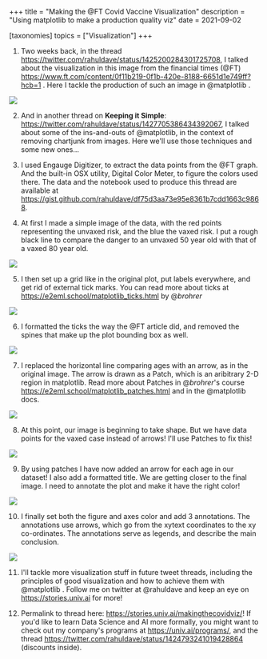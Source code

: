 +++
title = "Making the @FT Covid Vaccine Visualization"
description = "Using matplotlib to make a production quality viz"
date = 2021-09-02


[taxonomies]
topics = ["Visualization"]
+++


1.  Two weeks back, in the thread <https://twitter.com/rahuldave/status/1425200284301725708>, I talked about the visualization in this image from the financial times (@FT) <https://www.ft.com/content/0f11b219-0f1b-420e-8188-6651d1e749ff?hcb=1> . Here I tackle the production of such an image in @matplotlib .

![](/makingthecovidviz/1.png)




2. And in another thread on **Keeping it Simple**: https://twitter.com/rahuldave/status/1427705386434392067, I talked about some of the ins-and-outs of @matplotlib, in the context of removing chartjunk from images. Here we'll use those techniques and some new ones...




3.  I used Engauge Digitizer, to extract the data points from the @FT graph. And the built-in OSX utility, Digital Color Meter, to figure the colors used there. The data and the notebook used to produce this thread are available at <https://gist.github.com/rahuldave/df75d3aa73e95e8361b7cdd1663c9868>.




4. At first I made a simple image of the data, with the red points representing the unvaxed risk, and the blue the vaxed risk. I put a rough black line to compare the danger to an unvaxed 50 year old with that of a vaxed 80 year old.

![](/makingthecovidviz/4.png)




5. I then set up a grid like in the original plot, put labels everywhere, and get rid of external tick marks. You can read more about ticks at <https://e2eml.school/matplotlib_ticks.html> by @_brohrer_

![](/makingthecovidviz/5.png)




6. I formatted the ticks the way the @FT article did, and removed the spines that make up the plot bounding box as well.

![](/makingthecovidviz/6.png)




7. I replaced the horizontal line comparing ages with an arrow, as in the original image. The arrow is drawn as a Patch, which is an aribitrary 2-D region in matplotlib. Read more about Patches in @_brohrer_'s course <https://e2eml.school/matplotlib_patches.html> and in the @matplotlib docs.

![](/makingthecovidviz/7.png)




8. At this point, our image is beginning to take shape. But we have data points for the vaxed case instead of arrows! I'll use Patches to fix this!

![](/makingthecovidviz/8.png)




9. By using patches I have now added an arrow for each age in our dataset! I also add a formatted title. We are getting closer to the final image. I need to annotate the plot and make it have the right color!

![](/makingthecovidviz/9.png)




10. I finally set both the figure and axes color and add 3 annotations. The annotations use arrows, which go from the xytext coordinates to the xy co-ordinates. The annotations serve as legends, and describe the main conclusion.

![](/makingthecovidviz/10.png)




11. I'll tackle more visualization stuff in future tweet threads, including the principles of good visualization and how to achieve them with @matplotlib . Follow me on twitter at @rahuldave and keep an eye on <https://stories.univ.ai> for more!




12. Permalink to thread here: <https://stories.univ.ai/makingthecovidviz/>! If you'd like to learn Data Science and AI more formally, you might want to check out my company's programs at
<https://univ.ai/programs/>, and the thread <https://twitter.com/rahuldave/status/1424793241019428864> (discounts inside).


